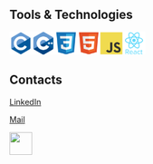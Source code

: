 ## Tools & Technologies

<a href="https://docs.microsoft.com/en-us/cpp/c-runtime-library/c-run-time-library-reference?view=msvc-160"><img src="https://raw.githubusercontent.com/devicons/devicon/master/icons/c/c-original.svg" height="40px" width="40px" /></a><a href="https://docs.microsoft.com/en-us/cpp/standard-library/cpp-standard-library-reference?view=msvc-160"><img src="https://raw.githubusercontent.com/devicons/devicon/master/icons/cplusplus/cplusplus-original.svg" height="40px" width="40px" /></a><a href="https://developer.mozilla.org/en-US/docs/Web/CSS"><img src="https://raw.githubusercontent.com/devicons/devicon/master/icons/css3/css3-original.svg" height="40px" width="40px" /></a><a href="https://developer.mozilla.org/en-US/docs/Web/HTML"><img src="https://raw.githubusercontent.com/devicons/devicon/master/icons/html5/html5-original.svg" height="40px" width="40px" /></a><a href="https://developer.mozilla.org/en-US/docs/Web/JavaScript"><img src="https://raw.githubusercontent.com/devicons/devicon/master/icons/javascript/javascript-original.svg" height="40px" width="40px" /></a><a href="https://reactjs.org/"><img src="https://raw.githubusercontent.com/devicons/devicon/master/icons/react/react-original-wordmark.svg" height="40px" width="40px" /></a>



## Contacts

<a href="https://www.linkedin.com/in/uday-budhija-6242391b1/"><p>LinkedIn</p><a href="mailto:udaybudhija26@gmail.com"><p>Mail</p></a><a href="https://twitter.com/BudhijaUday"><img src="https://th.bing.com/th/id/R.4fd5bc151d032f2e16b92f032ae6fb02?rik=ReJQix%2fYrKgeXw&riu=http%3a%2f%2flogok.org%2fwp-content%2fuploads%2f2014%2f08%2fTwitter-logo-bird_logo_2012.png&ehk=%2fm%2fj3zBDsMNBXd4I77UkMaA%2bUg%2b6uE%2fBIUXoHnbw7SU%3d&risl=&pid=ImgRaw&r=0" height="40px" width="40px" /></a>


